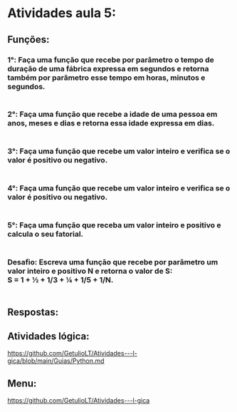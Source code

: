 # Atividades aula 5:

## Funções:
<h3>
1°: Faça uma função que recebe por parâmetro o tempo de duração de uma fábrica expressa em segundos e retorna também por parâmetro esse tempo em horas, minutos e segundos.<br><br>
<h3>
2°: Faça uma função que recebe a idade de uma pessoa em anos, meses e dias e retorna essa idade expressa em dias.<br><br>
<h3>
3°: Faça uma função que recebe um valor inteiro e verifica se o valor é positivo ou negativo. <br><br>
<h3>
4°: Faça uma função que recebe um valor inteiro e verifica se o valor é positivo ou negativo. <br><br>
<h3>
5°: Faça uma função que receba um valor inteiro e positivo e calcula o seu fatorial. <br><br>
<h3>
Desafio: Escreva uma função que recebe por parâmetro um valor inteiro e positivo N e retorna o valor de S:<br>
S = 1 + ½ + 1/3 + ¼ + 1/5 + 1/N. <br><br>


## Respostas: <br>

## Atividades lógica: <br>
https://github.com/GetulioLT/Atividades---l-gica/blob/main/Guias/Python.md
## Menu:
https://github.com/GetulioLT/Atividades---l-gica